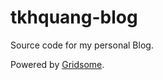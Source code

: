 # tkhquang-blog

Source code for my personal Blog.

Powered by [Gridsome](https://github.com/gridsome/gridsome).

